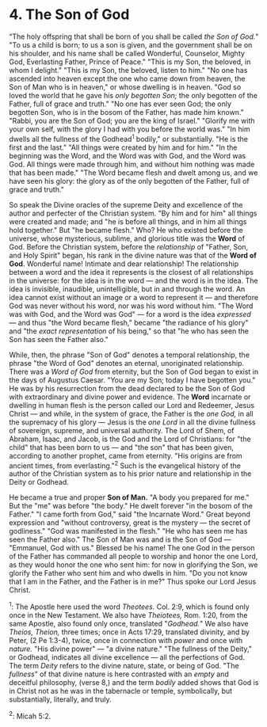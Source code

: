 # 4. The Son of God

“The holy offspring that shall be born of you shall be called *the Son of God.*" "To us a child is born; to us a son is given, and the government shall be on his shoulder, and his name shall be called Wonderful, Counselor, Mighty God, Everlasting Father, Prince of Peace." "This is my Son, the beloved, in whom I delight." "This is my Son, the beloved, listen to him." "No one has ascended into heaven except the one who came down from heaven, the Son of Man who is in heaven," or whose dwelling is in heaven. "God so loved the world that he gave his *only begotten Son;* the only begotten of the Father, full of grace and truth." "No one has ever seen God; the only begotten Son, who is in the bosom of the Father, has made him known." "Rabbi, you are the Son of God; you are the king of Israel." "Glorify me with your own self, with the glory I had with you before the world was." "In him dwells all the fullness of the Godhead<sup>1</sup> bodily," or substantially. "He is the first and the last." "All things were created by him and for him." "In the beginning was the Word, and the Word was with God, and the Word was God. All things were made through him, and without him nothing was made that has been made." "The Word became flesh and dwelt among us, and we have seen his glory: the glory as of the only begotten of the Father, full of grace and truth."

So speak the Divine oracles of the supreme Deity and excellence of the author and perfecter of the Christian system. "By him and for him" all things were created and made; and "he is before all things, and in him all things hold together." But "he became flesh." Who? He who existed before the universe, whose mysterious, sublime, and glorious title was the **Word** of God. Before the Christian system, before the *relationship* of "Father, Son, and Holy Spirit" began, his rank in the divine nature was that of the **Word of God**. Wonderful name! Intimate and dear relationship! The relationship between a word and the idea it represents is the closest of all relationships in the universe: for the idea is in the word — and the word is in the idea. The idea is invisible, inaudible, unintelligible, but in and through the word. An idea cannot exist without an image or a word to represent it — and therefore God was never without his word, nor was his word without him. "The Word was with God, and the Word was God" — for a word is the idea *expressed* — and thus "the Word became flesh," became "the radiance of his glory" and "the *exact representation* of his being," so that "he who has seen the Son has seen the Father also."

While, then, the phrase "Son of God" denotes a temporal relationship, the phrase "the Word of God" denotes an eternal, unoriginated relationship. There was a *Word of God* from eternity, but the Son of God began to exist in the days of Augustus Caesar. "You are my Son; today I have begotten you." He was by his resurrection from the dead declared to be the Son of God with extraordinary and divine power and evidence. The **Word** incarnate or dwelling in human flesh is the person called our Lord and Redeemer, Jesus Christ — and while, in the system of grace, the Father is the *one God,* in all the supremacy of his glory — Jesus is the *one Lord* in all the divine fullness of sovereign, supreme, and universal authority. The Lord of Shem, of Abraham, Isaac, and Jacob, is the God and the Lord of Christians: for "the child" that has been born to us — and "the son" that has been given, according to another prophet, came from eternity. "His origins are from ancient times, from everlasting."<sup>2</sup> Such is the evangelical history of the author of the Christian system as to his prior nature and relationship in the Deity or Godhead.

He became a true and proper **Son of Man.** "A body you prepared for me." But the "me" was before "the body." He dwelt forever "in the bosom of the Father." "I came forth from God," said "the Incarnate Word." Great beyond expression and "without controversy, great is the mystery — the secret of godliness." "God was manifested in the flesh." "He who has seen me has seen the Father also." The Son of Man was and is the Son of God — "Emmanuel, God with us." Blessed be his name! The one God in the person of the Father has commanded all people to worship and honor the one Lord, as they would honor the one who sent him: for now in glorifying the Son, we glorify the Father who sent him and who dwells in him. "Do you not know that I am in the Father, and the Father is in me?" Thus spoke our Lord Jesus Christ.

<sup>1</sup>: The Apostle here used the word *Theotees.* Col. 2:9, which is found only once in the New Testament. We also have *Theiotees,* Rom. 1:20, from the same Apostle, also found only once, translated "*Godhead.*" We also have *Theios, Theion,* three times; once in Acts 17:29, translated divinity, and by Peter, (2 Pe 1:3-4), twice, once in connection with *power* and once with *nature.* "His divine power" — "a divine nature." "The fullness of the Deity," or Godhead, indicates all divine excellence — all the perfections of God. The term *Deity* refers to the divine nature, state, or being of God. "The *fullness*" of that divine nature is here contrasted with an *empty* and deceitful philosophy, (verse 8,) and the term *bodily* added shows that God is in Christ not as he was in the tabernacle or temple, symbolically, but substantially, literally, and truly.

<sup>2</sup>: Micah 5:2.
